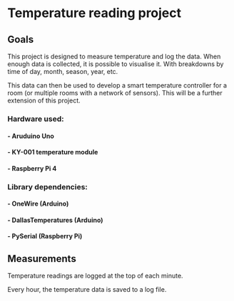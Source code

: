 # Temperature reading project

## Goals
This project is designed to measure temperature and log the data.
When enough data is collected, it is possible to visualise it. With breakdowns by time of day, month, season, year, etc.

This data can then be used to develop a smart temperature controller for a room (or multiple rooms with a network of sensors). This will be a further extension of this project.


### Hardware used:

#### - Aruduino Uno
#### - KY-001 temperature module
#### - Raspberry Pi 4  

### Library dependencies:

#### - OneWire (Arduino)
#### - DallasTemperatures (Arduino)
#### - PySerial (Raspberry Pi)

## Measurements
Temperature readings are logged at the top of each minute. 

Every hour, the temperature data is saved to a log file.
